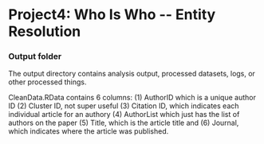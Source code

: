 # Project4: Who Is Who -- Entity Resolution

### Output folder

The output directory contains analysis output, processed datasets, logs, or other processed things.

CleanData.RData contains 6 columns: (1) AuthorID which is a unique author ID (2) Cluster ID, not super useful (3) Citation ID, which indicates each individual article for an authory (4) AuthorList which just has the list of authors on the paper (5) Title, which is the article title and (6) Journal, which indicates where the article was published.

